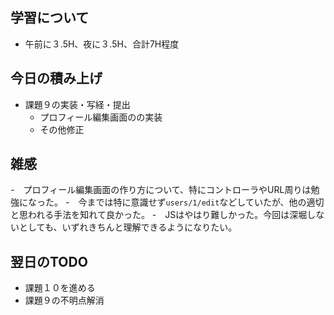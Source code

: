## 学習について
- 午前に３.5H、夜に３.5H、合計7H程度

## 今日の積み上げ 
- 課題９の実装・写経・提出
  - プロフィール編集画面のの実装
  - その他修正

## 雑感
-　プロフィール編集画面の作り方について、特にコントローラやURL周りは勉強になった。
  -　今までは特に意識せず`users/1/edit`などしていたが、他の適切と思われる手法を知れて良かった。
-　JSはやはり難しかった。今回は深堀しないとしても、いずれきちんと理解できるようになりたい。
 
## 翌日のTODO
- 課題１０を進める
- 課題９の不明点解消
